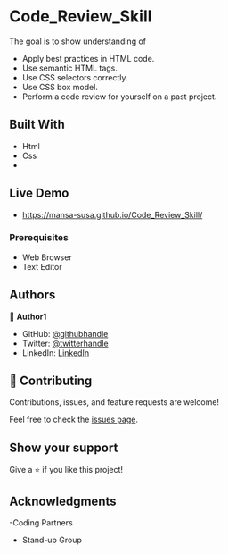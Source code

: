 # Code_Review_Skill
The goal is to show understanding of 
- Apply best practices in HTML code.
- Use semantic HTML tags.
- Use CSS selectors correctly.
- Use CSS box model.
- Perform a code review for yourself on a past project.

## Built With
- Html
- Css
- 
## Live Demo
- https://mansa-susa.github.io/Code_Review_Skill/

### Prerequisites
- Web Browser
- Text Editor


## Authors

👤 **Author1**

- GitHub: [@githubhandle](https://github.com/mansa-susa)
- Twitter: [@twitterhandle](https://twitter.com/mansa_susa)
- LinkedIn: [LinkedIn](https://linkedin.com/in/faruq-hammed-931862169/)

## 🤝 Contributing

Contributions, issues, and feature requests are welcome!

Feel free to check the [issues page](../../issues/).

## Show your support

Give a ⭐️ if you like this project!

## Acknowledgments
-Coding Partners
- Stand-up Group
